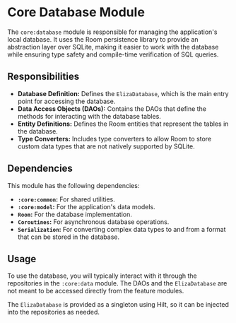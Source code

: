 # Core Database Module

The `core:database` module is responsible for managing the application's local database. It uses the Room persistence library to provide an abstraction layer over SQLite, making it easier to work with the database while ensuring type safety and compile-time verification of SQL queries.

## Responsibilities

- **Database Definition:** Defines the `ElizaDatabase`, which is the main entry point for accessing the database.
- **Data Access Objects (DAOs):** Contains the DAOs that define the methods for interacting with the database tables.
- **Entity Definitions:** Defines the Room entities that represent the tables in the database.
- **Type Converters:** Includes type converters to allow Room to store custom data types that are not natively supported by SQLite.

## Dependencies

This module has the following dependencies:

- **`:core:common`:** For shared utilities.
- **`:core:model`:** For the application's data models.
- **`Room`:** For the database implementation.
- **`Coroutines`:** For asynchronous database operations.
- **`Serialization`:** For converting complex data types to and from a format that can be stored in the database.

## Usage

To use the database, you will typically interact with it through the repositories in the `:core:data` module. The DAOs and the `ElizaDatabase` are not meant to be accessed directly from the feature modules.

The `ElizaDatabase` is provided as a singleton using Hilt, so it can be injected into the repositories as needed.
